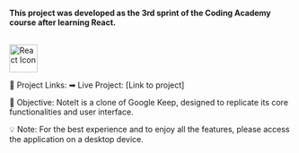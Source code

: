 **This project was developed as the 3rd sprint of the Coding Academy course after learning React.**

<br> <img src="https://github.com/user-attachments/assets/4fff3359-0789-41b6-b496-92f8245851ac" alt="React Icon" height="50px"> <br>

🔗 Project Links:
➡ Live Project: [Link to project]

🎯 Objective:
NoteIt is a clone of Google Keep, designed to replicate its core functionalities and user interface.

💡 Note: For the best experience and to enjoy all the features, please access the application on a desktop device.
